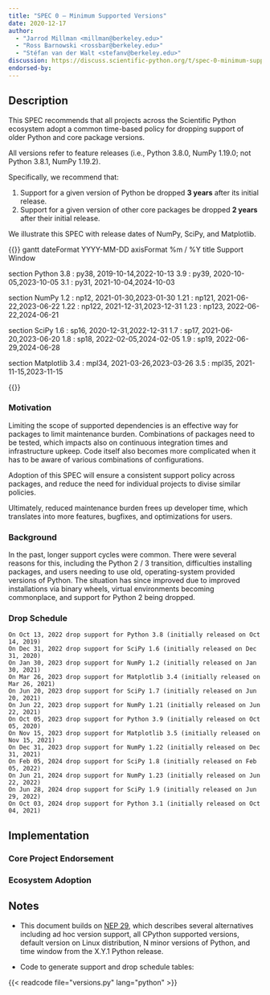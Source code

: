 ```yaml
---
title: "SPEC 0 — Minimum Supported Versions"
date: 2020-12-17
author:
  - "Jarrod Millman <millman@berkeley.edu>"
  - "Ross Barnowski <rossbar@berkeley.edu>"
  - "Stéfan van der Walt <stefanv@berkeley.edu>"
discussion: https://discuss.scientific-python.org/t/spec-0-minimum-supported-versions/33
endorsed-by:
---
```


## Description

This SPEC recommends that all projects across the Scientific Python ecosystem adopt a common time-based policy for dropping support of older Python and core package versions.

All versions refer to feature releases (i.e., Python 3.8.0, NumPy 1.19.0; not Python 3.8.1, NumPy 1.19.2).

Specifically, we recommend that:

1. Support for a given version of Python be dropped **3 years** after its initial release.
2. Support for a given version of other core packages be dropped **2 years** after their initial release.

We illustrate this SPEC with release dates of NumPy, SciPy, and Matplotlib.

<!-- prettier-ignore-start -->
{{<mermaid>}}
gantt
dateFormat  YYYY-MM-DD
axisFormat  %m / %Y
title Support Window

section Python
3.8  :     py38, 2019-10-14,2022-10-13
3.9  :     py39, 2020-10-05,2023-10-05
3.1  :     py31, 2021-10-04,2024-10-03

section NumPy
1.2  :     np12, 2021-01-30,2023-01-30
1.21  :     np121, 2021-06-22,2023-06-22
1.22  :     np122, 2021-12-31,2023-12-31
1.23  :     np123, 2022-06-22,2024-06-21

section SciPy
1.6  :     sp16, 2020-12-31,2022-12-31
1.7  :     sp17, 2021-06-20,2023-06-20
1.8  :     sp18, 2022-02-05,2024-02-05
1.9  :     sp19, 2022-06-29,2024-06-28

section Matplotlib
3.4  :     mpl34, 2021-03-26,2023-03-26
3.5  :     mpl35, 2021-11-15,2023-11-15

{{</mermaid>}}
<!-- prettier-ignore-end -->

### Motivation

Limiting the scope of supported dependencies is an effective way for packages to limit maintenance burden.
Combinations of packages need to be tested, which impacts also on continuous integration times and infrastructure upkeep.
Code itself also becomes more complicated when it has to be aware of various combinations of configurations.

Adoption of this SPEC will ensure a consistent support policy across packages, and reduce the need for individual projects to divise similar policies.

Ultimately, reduced maintenance burden frees up developer time, which translates into more features, bugfixes, and optimizations for users.

### Background

In the past, longer support cycles were common.
There were several reasons for this, including the Python 2 / 3 transition, difficulties installing packages, and users needing to use old, operating-system provided versions of Python.
The situation has since improved due to improved installations via binary wheels, virtual environments becoming commonplace, and support for Python 2 being dropped.

### Drop Schedule

    On Oct 13, 2022 drop support for Python 3.8 (initially released on Oct 14, 2019)
    On Dec 31, 2022 drop support for SciPy 1.6 (initially released on Dec 31, 2020)
    On Jan 30, 2023 drop support for NumPy 1.2 (initially released on Jan 30, 2021)
    On Mar 26, 2023 drop support for Matplotlib 3.4 (initially released on Mar 26, 2021)
    On Jun 20, 2023 drop support for SciPy 1.7 (initially released on Jun 20, 2021)
    On Jun 22, 2023 drop support for NumPy 1.21 (initially released on Jun 22, 2021)
    On Oct 05, 2023 drop support for Python 3.9 (initially released on Oct 05, 2020)
    On Nov 15, 2023 drop support for Matplotlib 3.5 (initially released on Nov 15, 2021)
    On Dec 31, 2023 drop support for NumPy 1.22 (initially released on Dec 31, 2021)
    On Feb 05, 2024 drop support for SciPy 1.8 (initially released on Feb 05, 2022)
    On Jun 21, 2024 drop support for NumPy 1.23 (initially released on Jun 22, 2022)
    On Jun 28, 2024 drop support for SciPy 1.9 (initially released on Jun 29, 2022)
    On Oct 03, 2024 drop support for Python 3.1 (initially released on Oct 04, 2021)

## Implementation

<!--
Discuss how this would be implemented.
-->

### Core Project Endorsement

<!--
Discuss what it means for a core project to endorse this SPEC.
-->

### Ecosystem Adoption

<!--
Discuss what it means for a project to adopt this SPEC.
-->

## Notes

- This document builds on [NEP 29](https://numpy.org/neps/nep-0029-deprecation_policy.html), which describes several alternatives including ad hoc version support, all CPython supported versions, default version on Linux distribution, N minor versions of Python, and time window from the X.Y.1 Python release.

- Code to generate support and drop schedule tables:

{{< readcode file="versions.py" lang="python" >}}
